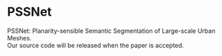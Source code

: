 # PSSNet
  PSSNet: Planarity-sensible Semantic Segmentation of Large-scale Urban Meshes.  
  Our source code will be released when the paper is accepted.
